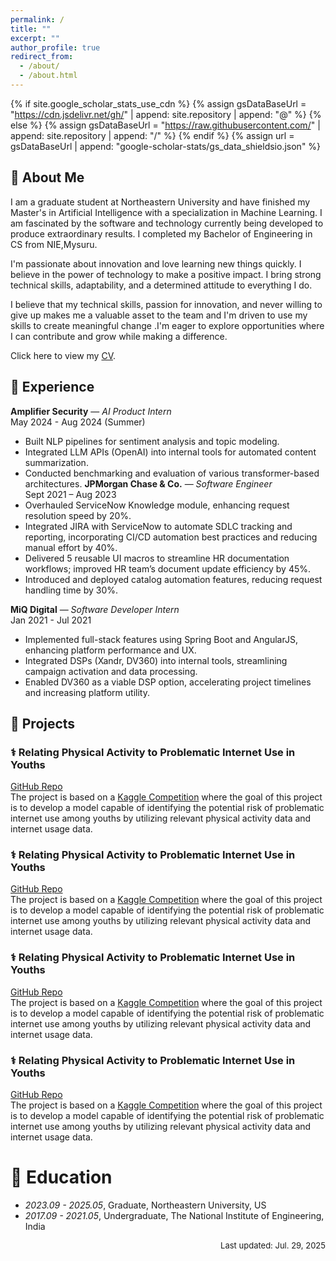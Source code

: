 ```yaml
---
permalink: /
title: ""
excerpt: ""
author_profile: true
redirect_from:
  - /about/
  - /about.html
---
```


{% if site.google_scholar_stats_use_cdn %}
{% assign gsDataBaseUrl = "https://cdn.jsdelivr.net/gh/" | append: site.repository | append: "@" %}
{% else %}
{% assign gsDataBaseUrl = "https://raw.githubusercontent.com/" | append: site.repository | append: "/" %}
{% endif %}
{% assign url = gsDataBaseUrl | append: "google-scholar-stats/gs_data_shieldsio.json" %}

<span class='anchor' id='about-me'></span>

## 👤 About Me
I am a graduate student at Northeastern University and have finished my Master's in Artificial Intelligence with a specialization in Machine Learning. I am fascinated by the software and technology currently being developed to produce extraordinary results. I completed my Bachelor of Engineering in CS from NIE,Mysuru.

I'm passionate about innovation and love learning new things quickly. I believe in the power of technology to make a positive impact. I bring strong technical skills, adaptability, and a determined attitude to everything I do.

I believe that my technical skills, passion for innovation, and never willing to give up makes me a valuable asset to the team and I'm driven to use my skills to create meaningful change .I'm eager to explore opportunities where I can contribute and grow while making a difference.

Click here to view my [CV](https://shishirkallapur.github.io/files/Shishir_Kallapur_Resume.pdf).

## 💼 Experience

**Amplifier Security** — *AI Product Intern*  
May 2024 - Aug 2024 (Summer)  
- Built NLP pipelines for sentiment analysis and topic modeling.
- Integrated LLM APIs (OpenAI) into internal tools for automated content summarization.
- Conducted benchmarking and evaluation of various transformer-based architectures.
**JPMorgan Chase & Co.** — *Software Engineer*  
Sept 2021 – Aug 2023  
- Overhauled ServiceNow Knowledge module, enhancing request resolution speed by 20%.
- Integrated JIRA with ServiceNow to automate SDLC tracking and reporting, incorporating CI/CD automation best practices and reducing manual effort by 40%.
- Delivered 5 reusable UI macros to streamline HR documentation workflows; improved HR team’s document update efficiency by 45%.
- Introduced and deployed catalog automation features, reducing request handling time by 30%.

**MiQ Digital** — *Software Developer Intern*  
Jan 2021 - Jul 2021
- Implemented full-stack features using Spring Boot and AngularJS, enhancing platform performance and UX.
- Integrated DSPs (Xandr, DV360) into internal tools, streamlining campaign activation and data processing.
- Enabled DV360 as a viable DSP option, accelerating project timelines and increasing platform utility.  

## 🚀 Projects

### ⚕️ Relating Physical Activity to Problematic Internet Use in Youths  
[GitHub Repo](https://github.com/shishirkallapur/CS6140-Relating-Physical-Activity-to-Problematic-Internet-Use-in-Youths)  
The project is based on a [Kaggle Competition](https://www.kaggle.com/competitions/child-mind-institute-problematic-internet-use) where the goal of this project is to develop a model capable of identifying the potential risk of problematic internet use among youths by utilizing relevant physical activity data and internet usage data.

### ⚕️ Relating Physical Activity to Problematic Internet Use in Youths  
[GitHub Repo](https://github.com/shishirkallapur/CS6140-Relating-Physical-Activity-to-Problematic-Internet-Use-in-Youths)  
The project is based on a [Kaggle Competition](https://www.kaggle.com/competitions/child-mind-institute-problematic-internet-use) where the goal of this project is to develop a model capable of identifying the potential risk of problematic internet use among youths by utilizing relevant physical activity data and internet usage data.

### ⚕️ Relating Physical Activity to Problematic Internet Use in Youths  
[GitHub Repo](https://github.com/shishirkallapur/CS6140-Relating-Physical-Activity-to-Problematic-Internet-Use-in-Youths)  
The project is based on a [Kaggle Competition](https://www.kaggle.com/competitions/child-mind-institute-problematic-internet-use) where the goal of this project is to develop a model capable of identifying the potential risk of problematic internet use among youths by utilizing relevant physical activity data and internet usage data.

### ⚕️ Relating Physical Activity to Problematic Internet Use in Youths  
[GitHub Repo](https://github.com/shishirkallapur/CS6140-Relating-Physical-Activity-to-Problematic-Internet-Use-in-Youths)  
The project is based on a [Kaggle Competition](https://www.kaggle.com/competitions/child-mind-institute-problematic-internet-use) where the goal of this project is to develop a model capable of identifying the potential risk of problematic internet use among youths by utilizing relevant physical activity data and internet usage data.

<!-- # 🔥 News

<font color='red'>2025 Fall PhD/Postdoc positions available here! If you are interested, please feel free to reach out to me or Professor Mallesham Dasari! </font>

- *2025.04*: &nbsp;🙌 Our paper: [TVMC: Time-Varying Mesh Compression Using Volume-Tracked Reference Meshes](https://dl.acm.org/doi/abs/10.1145/3712676.3714440) has been honored with the **Best Reproducible Paper Award** at [2025 MMsys](https://2025.acmmmsys.org/)! South Africa is amazing!
- *2025.02*: &nbsp;🤞 Our demo: [Remote Human-Robot Collaboration in XR](https://sinrg.org/papers/RoboTwin_Demo_HotMobile_24.pdf) has been honored with the **Best Demo Award** at [2025 HotMobile](https://2025.acmmmsys.org/)!
- *2025.01*: &nbsp;🎉 My submission to [2025 ACM MMSys](https://2025.acmmmsys.org/) has been accepted! I'll be heading to Stellenbosch, South Africa, in March 2025!
- *2024.12*: &nbsp;🎉 My submission to [2025 HotMobile](http://www.hotmobile.org/2025/) has been accepted. I'll be heading to Palm Springs, California, in February 2025!
- *2024.09*: &nbsp;😎 I submitted my first conference paper to [2025 ACM MMSys](https://2025.acmmmsys.org/)!
- *2024.08*: &nbsp;🎉 I began my exciting PhD journey at Northeastern University under the guidance of the wonderful Assistant Professor Mallesham Dasari! -->

<!-- # 💡 Research

I am going to explore the future of immersive media and do something cool to shape the future of communication! Currently, I mainly focus on AR/VR, 3D Mesh/Point Cloud compression, and spatial/volumetric video streaming. I am also interested in AI-based 3D content compression and streaming technologies. -->
<!--
# 📝 Publications

<div class='paper-box'><div class='paper-box-image'><div><div class="badge">ACM MMSys 2025</div><img src='images/TVMC.png' alt="sym" width="100%"></div></div>
<div class='paper-box-text' markdown="1">
<span style="font-size: 16px; font-weight: bold;">
            TVMC: Time-Varying Mesh Compression Using Volume-Tracked Reference Meshes
    </span>


**Guodong Chen**, Filip Hácha, Libor Váša, Mallesham Dasari.

The 16th ACM Multimedia Systems Conference (MMSys)

[![Code Stars](https://img.shields.io/github/stars/SINRG-Lab/TVMC?style=social&label=Code Stars)](https://github.com/SINRG-Lab/TVMC) <span class='show_paper_citations' data=''></span>![Static Badge](https://img.shields.io/badge/Best%20Reproducible%20Paper%20Award-blue) ![Presenter](https://img.shields.io/badge/Presenter-✅-while  )

</div>
</div>

<div class='paper-box'><div class='paper-box-image'><div><div class="badge">HotMobile 2025</div><img src='images/HotMobile2025.png' alt="sym" width="100%"></div></div>
<div class='paper-box-text' markdown="1">
<span style="font-size: 16px; font-weight: bold;">
            Spatial Video Streaming on XR Headsets
    </span>



**Guodong Chen\***, Sizhe Wang\*, Jacob Chakareski, Dimitrios Koutsonikolas, Mallesham Dasari.

The 26th International Workshop on Mobile Computing Systems and Applications (HotMobile)

![Presenter](https://img.shields.io/badge/Presenter-✅-while)

</div>
</div> -->

<!-- ## 🎠Demo

- ![HotMobile 2025](https://img.shields.io/badge/HotMobile-2025-blue) [Remote Human-Robot Collaboration in XR](https://sinrg.org/papers/RoboTwin_Demo_HotMobile_24.pdf), Yang Zhewen\*, **Guodong Chen\***, Mayank Chadha, Barath Balamurugan, and Mallesham Dasari. In *Proceedings of the 26th International Workshop on Mobile Computing Systems and Applications*, pp. 131-131. 2025. ![Static Badge](https://img.shields.io/badge/Best%20Demo%20Award-blue)&nbsp;[![Static Badge](https://img.shields.io/badge/Demo%20Video%20Link-8A2BE2)](https://youtu.be/7PKZyjSJMXk)&nbsp;![Presenter](https://img.shields.io/badge/Presenter-✅-while  ) -->

# 📖 Education

- _2023.09 - 2025.05_, Graduate, Northeastern University, US
- _2017.09 - 2021.05_, Undergraduate, The National Institute of Engineering, India

<!-- # 🎮 Miscellaneous

I did Mathematical Olympiad in high school.

<script type='text/javascript' id='clustrmaps' src='//cdn.clustrmaps.com/map_v2.js?cl=ffffff&w=300&t=n&d=97bHT3iHb1RyhPmFRzsHz-UbADoRGZFiIviWP0M94Fw'></script> -->

<p style="text-align:right;font-size:small;" >Last updated: Jul. 29, 2025</p>

